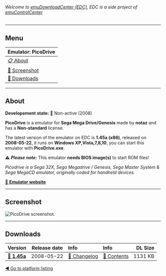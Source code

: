 ###### Welcome to [emuDownloadCenter (EDC)](https://github.com/PhoenixInteractiveNL/emuDownloadCenter/wiki/), EDC is a side project of [emuControlCenter](https://github.com/PhoenixInteractiveNL/emuControlCenter/wiki/)
***
## Menu
| **Emulator: PicoDrive** |
|:---------|
| [:clipboard: About](#about) |
| [:sunrise: Screenshot](#screenshot) |
| [:floppy_disk: Downloads](#downloads) |
***
## About
**Developement state:** :red_circle: Non-active (2008)

**PicoDrive** is a emulator for **Sega Mega Drive/Genesis** made by **notaz** and has a **Non-standard** license.

The latest version of the emulator on EDC is **1.45a (x86)**, released on **2008-05-22**, it runs on **Windows XP,Vista,7,8,10**, you can start this emulator with **PicoDrive.exe**.

:warning: _**Please note:**_ This emulator **needs BIOS image(s)** to start ROM files!

_Picodrive is a Sega 32X, Sega Megadrive / Genesis, Sega Master System & Sega MegaCD emulator, originally coded for handheld devices._

[:link: **Emulator website**](http://notaz.gp2x.de/svp.php)
***
## Screenshot
![](https://raw.githubusercontent.com/PhoenixInteractiveNL/emuDownloadCenter/master/hooks/picodrive/screen.jpg "PicoDrive screenshot.")
***
## Downloads
| Version  | Release date  | Info       | Info       | DL Size    |
|:---------|:-------------:|:-----------|:-----------|-----------:|
| [:floppy_disk: **1.45a**](https://github.com/PhoenixInteractiveNL/edc-repo0001/raw/master/picodrive/1.45a.7z) | 2008-05-22 | [:page_facing_up: Changelog](https://github.com/PhoenixInteractiveNL/edc-repo0001/blob/master/picodrive/1.45a_changelog.txt) | [:mag_right: Contents](https://github.com/PhoenixInteractiveNL/edc-repo0001/blob/master/picodrive/1.45a_contents.txt) | 1131 KB |

[:arrow_backward: Go to platform listing](https://github.com/PhoenixInteractiveNL/emuDownloadCenter/wiki/EDC-Platform-List)

